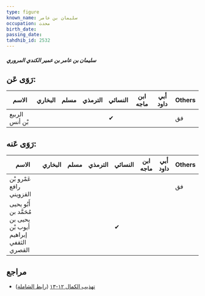 ```yaml
---
type: figure
known_name: سليمان بن عامر
occupation: محدث
birth_date:
passing_date:
tahdhib_id: 2532
---
```

##### سليمان بن عامر بن عمير الكندي المروري

## رَوَى عَن:
| الاسم          | البخاري | مسلم | الترمذي | النسائي | ابن ماجه | أبي داود | Others |
| -------------- | ------- | ---- | ------- | ------- | -------- | -------- | ------ |
| الربيع بْن أنس |         |      |         | ✔       |          |          | فق     |
## رَوَى عَنه:
| الاسم                                                         | البخاري | مسلم | الترمذي | النسائي | ابن ماجه | أبي داود | Others |
| ------------------------------------------------------------- | ------- | ---- | ------- | ------- | -------- | -------- | ------ |
| عَمْرو بْن رافع القزويني                                      |         |      |         |         |          |          | فق     |
| أَبُو يحيى مُحَمَّد بن يحيى بن أيوب بْن إبراهيم الثقفي القصري |         |      |         | ✔       |          |          |        |
## مراجع
- [تهذيب الكمال ١٢-١٣](obsidian://open?vault=Tahdhib-al-Kamal&file=Figures/٢٥٣٢-سليمان%20بن%20عامر%20بن%20عمير%20الكندي%20المروري) ([رابط الشاملة](https://shamela.ws/book/3722/5786))